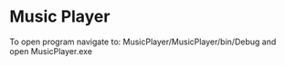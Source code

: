 # Music Player #
To open program navigate to:
MusicPlayer/MusicPlayer/bin/Debug and open MusicPlayer.exe
